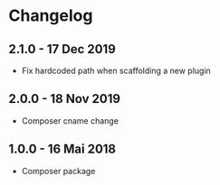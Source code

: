 # Changelog ##

## 2.1.0 - 17 Dec 2019
* Fix hardcoded path when scaffolding a new plugin

## 2.0.0 - 18 Nov 2019
* Composer cname change

## 1.0.0 - 16 Mai 2018
* Composer package